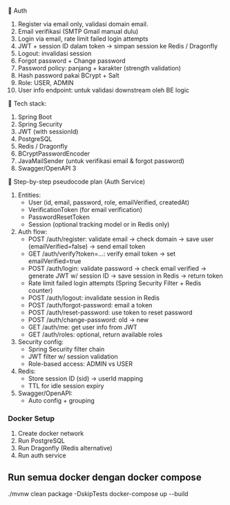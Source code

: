 🔐 Auth
1. Register via email only, validasi domain email. 
2. Email verifikasi (SMTP Gmail manual dulu)
3. Login via email, rate limit failed login attempts 
4. JWT + session ID dalam token → simpan session ke Redis / Dragonfly 
5. Logout: invalidasi session 
6. Forgot password + Change password 
7. Password policy: panjang + karakter (strength validation)
8. Hash password pakai BCrypt + Salt 
9. Role: USER, ADMIN 
10. User info endpoint: untuk validasi downstream oleh BE logic

🔧 Tech stack:
1. Spring Boot 
2. Spring Security 
3. JWT (with sessionId)
4. PostgreSQL 
5. Redis / Dragonfly 
6. BCryptPasswordEncoder 
7. JavaMailSender (untuk verifikasi email & forgot password)
8. Swagger/OpenAPI 3

🧠 Step-by-step pseudocode plan (Auth Service)
1. Entities:
   - User (id, email, password, role, emailVerified, createdAt)
   - VerificationToken (for email verification)
   - PasswordResetToken 
   - Session (optional tracking model or in Redis only)
2. Auth flow:
   - POST /auth/register: validate email → check domain → save user (emailVerified=false) → send email token 
   - GET /auth/verify?token=...: verify email token → set emailVerified=true 
   - POST /auth/login: validate password → check email verified → generate JWT w/ session ID → save session in Redis → return token 
   - Rate limit failed login attempts (Spring Security Filter + Redis counter)
   - POST /auth/logout: invalidate session in Redis 
   - POST /auth/forgot-password: email a token 
   - POST /auth/reset-password: use token to reset password 
   - POST /auth/change-password: old → new 
   - GET /auth/me: get user info from JWT 
   - GET /auth/roles: optional, return available roles
3. Security config:
   - Spring Security filter chain 
   - JWT filter w/ session validation 
   - Role-based access: ADMIN vs USER
4. Redis:
   - Store session ID (sid) → userId mapping 
   - TTL for idle session expiry
5. Swagger/OpenAPI:
   - Auto config + grouping

### Docker Setup
1. Create docker network
2. Run PostgreSQL
3. Run Dragonfly (Redis alternative)
4. Run auth service

## Run semua docker dengan docker compose
./mvnw clean package -DskipTests
docker-compose up --build
